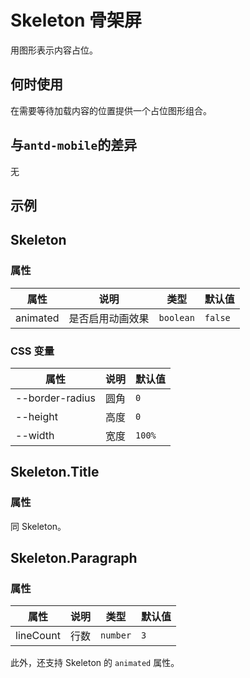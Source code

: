 # Skeleton 骨架屏

用图形表示内容占位。

## 何时使用

在需要等待加载内容的位置提供一个占位图形组合。

## 与`antd-mobile`的差异

无

## 示例

<code src="./demos/demo1.tsx"></code>

## Skeleton

### 属性

| 属性     | 说明             | 类型      | 默认值  |
| -------- | ---------------- | --------- | ------- |
| animated | 是否启用动画效果 | `boolean` | `false` |

### CSS 变量

| 属性            | 说明 | 默认值 |
| --------------- | ---- | ------ |
| --border-radius | 圆角 | `0`    |
| --height        | 高度 | `0`    |
| --width         | 宽度 | `100%` |

## Skeleton.Title

### 属性

同 Skeleton。

## Skeleton.Paragraph

### 属性

| 属性      | 说明 | 类型     | 默认值 |
| --------- | ---- | -------- | ------ |
| lineCount | 行数 | `number` | `3`    |

此外，还支持 Skeleton 的 `animated` 属性。
